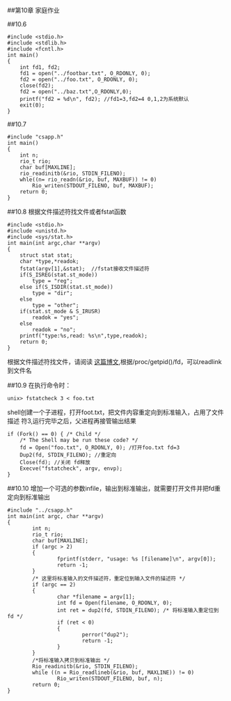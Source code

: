 ##第10章 家庭作业

##10.6

    #include <stdio.h>
    #include <stdlib.h>
    #include <fcntl.h>
    int main()
    {
        int fd1, fd2;
        fd1 = open("../footbar.txt", O_RDONLY, 0);
        fd2 = open("../foo.txt", O_RDONLY, 0);
        close(fd2);
        fd2 = open("../baz.txt",O_RDONLY,0);
        printf("fd2 = %d\n", fd2); //fd1=3,fd2=4 0,1,2为系统默认
        exit(0);
    }

##10.7

    #include "csapp.h"
    int main()
    {
        int n;
        rio_t rio;
        char buf[MAXLINE];
        rio_readinitb(&rio, STDIN_FILENO);
        whle((n= rio_readn(&rio, buf, MAXBUF)) != 0)
            Rio_writen(STDOUT_FILENO, buf, MAXBUF);
        return 0;
    }

##10.8
根据文件描述符找文件或者fstat函数

    #include <stdio.h>
    #include <unistd.h>
    #include <sys/stat.h>
    int main(int argc,char **argv)
    {
        struct stat stat;
        char *type,*readok;
        fstat(argv[1],&stat);  //fstat接收文件描述符
        if(S_ISREG(stat.st_mode))
            type = "reg";
        else if(S_ISDIR(stat.st_mode))
            type = "dir";
        else 
            type = "other";
        if(stat.st_mode & S_IRUSR)
            readok = "yes";
        else
            readok = "no";
        printf("type:%s,read: %s\n",type,readok);
        return 0;
    }

根据文件描述符找文件，请阅读 [这篇博文](http://daige.me/2014/09/get-the-path-of-a-process/),根据/proc/getpid()/fd，可以readlink到文件名

##10.9
在执行命令时：  

    unix> fstatcheck 3 < foo.txt

shell创建一个子进程，打开foot.txt，把文件内容重定向到标准输入，占用了文件描述
符3,运行完毕之后，父进程再接管输出结果

    if (Fork() == 0) { /* Child */
        /* The Shell may be run these code? */
        fd = Open("foo.txt", O_RDONLY, 0); /打开foo.txt fd=3
        Dup2(fd, STDIN_FILENO); //重定向
        Close(fd); //关闭 fd释放
        Execve("fstatcheck", argv, envp);
    }

##10.10
增加一个可选的参数infile，输出到标准输出，就需要打开文件并把fd重定向到标准输出

    #include "../csapp.h"
    int main(int argc, char **argv)
    {
            int n;
            rio_t rio;
            char buf[MAXLINE];
            if (argc > 2) 
            {
                    fprintf(stderr, "usage: %s [filename]\n", argv[0]);
                    return -1;
            }
            /* 这里将标准输入的文件描述符，重定位到输入文件的描述符 */
            if (argc == 2) 
            {
                    char *filename = argv[1];
                    int fd = Open(filename, O_RDONLY, 0);
                    int ret = dup2(fd, STDIN_FILENO); /* 将标准输入重定位到 fd */
                    if (ret < 0) 
                    {
                            perror("dup2");
                            return -1;
                    }
            }
            /*将标准输入拷贝到标准输出 */
            Rio_readinitb(&rio, STDIN_FILENO);
            while ((n = Rio_readlineb(&rio, buf, MAXLINE)) != 0)
                    Rio_writen(STDOUT_FILENO, buf, n);
            return 0;
    }


